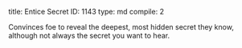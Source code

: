 title:          Entice Secret
ID:             1143
type:           md
compile:        2



Convinces foe to reveal the deepest, most hidden secret they know, although not always the secret you want to hear.
